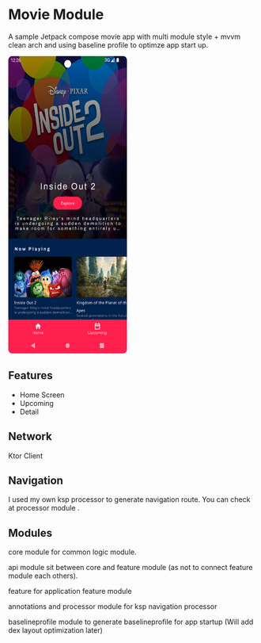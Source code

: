 
# Movie Module

A sample Jetpack compose movie app with multi module style + mvvm clean arch and using baseline profile to optimze app start up.

<img src = "https://github.com/ZayPhyo01-Droid/MovieModule/blob/main/screenshot/Screenshot_20240626_002645.png" width = "240" height = "600"/>

## Features

- Home Screen
- Upcoming
- Detail 

## Network
Ktor Client


## Navigation

I used my own ksp processor to generate navigation route. You can check at processor module .


## Modules

core module for common logic module.

api module sit between core and feature module (as not to connect feature module each others).

feature for application feature module

annotations and processor module for ksp navigation processor 

baselineprofile module to generate baselineprofile for app startup (Will add dex layout optimization later)


